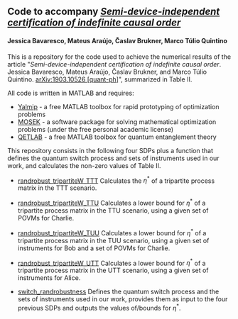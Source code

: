 ## Code to accompany *[Semi-device-independent certification of indefinite causal order](https://arxiv.org/abs/1903.10526)*
#### Jessica Bavaresco, Mateus Araújo, Časlav Brukner, Marco Túlio Quintino

This is a repository for the code used to achieve the numerical results of the article "*Semi-device-independent certification of indefinite causal order*. Jessica Bavaresco, Mateus Araújo, Časlav Brukner, and Marco Túlio Quintino. [arXiv:1903.10526 [quant-ph]](https://arxiv.org/abs/1903.10526)", summarized in Table II.

All code is written in MATLAB and requires:
- [Yalmip](https://yalmip.github.io) - a free MATLAB toolbox for rapid prototyping of optimization problems
- [MOSEK](https://www.mosek.com) - a software package for solving mathematical optimization problems (under the free personal academic license)
- [QETLAB](http://www.qetlab.com/) - a free MATLAB toolbox for quantum entanglement theory

This repository consists in the following four SDPs plus a function that defines the quantum switch process and sets of instruments used in our work, and calculates the non-zero values of Table II.

- [randrobust_tripartiteW_TTT](https://github.com/jessicabavaresco/SDI-causality/blob/master/randrobust_tripartiteW_TTT.m)
Calculates the $\eta^*$ of a tripartite process matrix in the TTT scenario.

- [randrobust_tripartiteW_TTU](https://github.com/jessicabavaresco/SDI-causality/blob/master/randrobust_tripartiteW_TTU.m)
Calculates a lower bound for $\eta^*$ of a tripartite process matrix in the TTU scenario, using a given set of POVMs for Charlie.

- [randrobust_tripartiteW_TUU](https://github.com/jessicabavaresco/SDI-causality/blob/master/randrobust_tripartiteW_TUU.m)
Calculates a lower bound for $\eta^*$ of a tripartite process matrix in the TUU scenario, using a given set of instruments for Bob and a set of POVMs for Charlie.

- [randrobust_tripartiteW_UTT](https://github.com/jessicabavaresco/SDI-causality/blob/master/randrobust_tripartiteW_UTT.m)
Calculates a lower bound for $\eta^*$ of a tripartite process matrix in the UTT scenario, using a given set of instruments for Alice.

- [switch_randrobustness](https://github.com/jessicabavaresco/SDI-causality/blob/master/switch_randrobustness.m)
Defines the quantum switch process and the sets of instruments used in our work, provides them as input to the four previous SDPs and outputs the values of/bounds for $\eta^*$.


